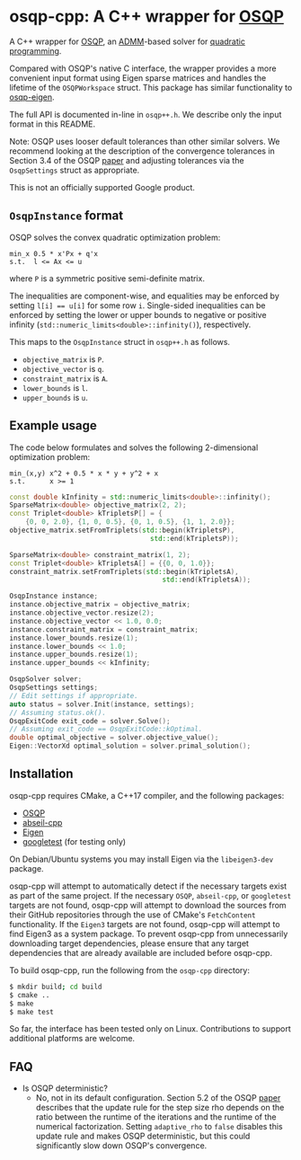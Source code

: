 # osqp-cpp: A C++ wrapper for [OSQP](https://osqp.org/)

A C++ wrapper for [OSQP](https://github.com/oxfordcontrol/osqp), an
[ADMM](http://stanford.edu/~boyd/admm.html)-based solver for
[quadratic programming](https://en.wikipedia.org/wiki/Quadratic_programming).

Compared with OSQP's native C interface, the wrapper provides a more convenient
input format using Eigen sparse matrices and handles the lifetime of the
`OSQPWorkspace` struct. This package has similar functionality to
[osqp-eigen](https://github.com/robotology/osqp-eigen).

The full API is documented in-line in `osqp++.h`. We describe only the input
format in this README.

Note: OSQP uses looser default tolerances than other similar solvers. We
recommend looking at the description of the convergence tolerances in Section
3.4 of the OSQP [paper](https://arxiv.org/abs/1711.08013) and adjusting
tolerances via the `OsqpSettings` struct as appropriate.

This is not an officially supported Google product.

## `OsqpInstance` format

OSQP solves the convex quadratic optimization problem:

```
min_x 0.5 * x'Px + q'x
s.t.  l <= Ax <= u
```

where `P` is a symmetric positive semi-definite matrix.

The inequalities are component-wise, and equalities may be enforced by setting
`l[i] == u[i]` for some row `i`. Single-sided inequalities can be enforced by
setting the lower or upper bounds to negative or positive infinity
(`std::numeric_limits<double>::infinity()`), respectively.

This maps to the `OsqpInstance` struct in `osqp++.h` as follows.

-   `objective_matrix` is `P`.
-   `objective_vector` is `q`.
-   `constraint_matrix` is `A`.
-   `lower_bounds` is `l`.
-   `upper_bounds` is `u`.

## Example usage

The code below formulates and solves the following 2-dimensional optimization
problem:

```
min_(x,y) x^2 + 0.5 * x * y + y^2 + x
s.t.      x >= 1
```

```C++
const double kInfinity = std::numeric_limits<double>::infinity();
SparseMatrix<double> objective_matrix(2, 2);
const Triplet<double> kTripletsP[] = {
    {0, 0, 2.0}, {1, 0, 0.5}, {0, 1, 0.5}, {1, 1, 2.0}};
objective_matrix.setFromTriplets(std::begin(kTripletsP),
                                   std::end(kTripletsP));

SparseMatrix<double> constraint_matrix(1, 2);
const Triplet<double> kTripletsA[] = {{0, 0, 1.0}};
constraint_matrix.setFromTriplets(std::begin(kTripletsA),
                                      std::end(kTripletsA));

OsqpInstance instance;
instance.objective_matrix = objective_matrix;
instance.objective_vector.resize(2);
instance.objective_vector << 1.0, 0.0;
instance.constraint_matrix = constraint_matrix;
instance.lower_bounds.resize(1);
instance.lower_bounds << 1.0;
instance.upper_bounds.resize(1);
instance.upper_bounds << kInfinity;

OsqpSolver solver;
OsqpSettings settings;
// Edit settings if appropriate.
auto status = solver.Init(instance, settings);
// Assuming status.ok().
OsqpExitCode exit_code = solver.Solve();
// Assuming exit_code == OsqpExitCode::kOptimal.
double optimal_objective = solver.objective_value();
Eigen::VectorXd optimal_solution = solver.primal_solution();
```

## Installation

osqp-cpp requires CMake, a C++17 compiler, and the following packages:

- [OSQP](https://github.com/oxfordcontrol/osqp)
- [abseil-cpp](https://github.com/abseil/abseil-cpp)
- [Eigen](http://eigen.tuxfamily.org/index.php?title=Main_Page)
- [googletest](https://github.com/google/googletest) (for testing only)

On Debian/Ubuntu systems you may install Eigen via the `libeigen3-dev` package.

osqp-cpp will attempt to automatically detect if the necessary targets exist as
part of the same project. If the necessary `OSQP`, `abseil-cpp`, or `googletest`
targets are not found, osqp-cpp will attempt to download the sources from their
GitHub repositories through the use of CMake's `FetchContent` functionality. If
the `Eigen3` targets are not found, osqp-cpp will attempt to find Eigen3 as a
system package. To prevent osqp-cpp from unnecessarily downloading target
dependencies, please ensure that any target dependencies that are already
available are included before osqp-cpp.

To build osqp-cpp, run the following from the `osqp-cpp` directory:

```sh
$ mkdir build; cd build
$ cmake ..
$ make
$ make test
```

So far, the interface has been tested only on Linux. Contributions to support
additional platforms are welcome.

## FAQ

-   Is OSQP deterministic?
    -   No, not in its default configuration. Section 5.2 of the OSQP
        [paper](https://arxiv.org/abs/1711.08013) describes that the update rule
        for the step size rho depends on the ratio between the runtime of the
        iterations and the runtime of the numerical factorization. Setting
        `adaptive_rho` to `false` disables this update rule and makes OSQP
        deterministic, but this could significantly slow down OSQP's
        convergence.
